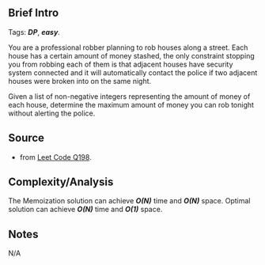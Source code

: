 [comment]: <> (This is a comment, it will not be included. For every question commit to the repository, you should put this readme file in the question/problem folder as a readme file, rename it to README.md)

## Brief Intro
Tags: ___DP___, ___easy___.

You are a professional robber planning to rob houses along a street. Each house has a certain amount of money stashed, the only constraint stopping you from robbing each of them is that adjacent houses have security system connected and it will automatically contact the police if two adjacent houses were broken into on the same night.

Given a list of non-negative integers representing the amount of money of each house, determine the maximum amount of money you can rob tonight without alerting the police.

## Source
* from [Leet Code Q198](https://leetcode.com/problems/house-robber).

## Complexity/Analysis
The Memoization solution can achieve ___O(N)___ time and ___O(N)___ space. Optimal solution can achieve ___O(N)___ time and ___O(1)___ space.

## Notes
N/A
